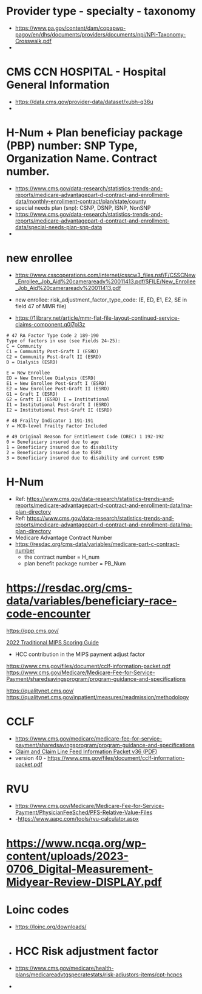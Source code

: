 # Provider type - specialty - taxonomy  
- https://www.pa.gov/content/dam/copapwp-pagov/en/dhs/documents/providers/documents/npi/NPI-Taxonomy-Crosswalk.pdf
- 
# CMS CCN HOSPITAL - Hospital General Information 
- https://data.cms.gov/provider-data/dataset/xubh-q36u
- 
# H-Num + Plan beneficiay package (PBP) number: SNP Type, Organization Name. Contract number.
- https://www.cms.gov/data-research/statistics-trends-and-reports/medicare-advantagepart-d-contract-and-enrollment-data/monthly-enrollment-contract/plan/state/county
- special needs plan (snp): CSNP, DSNP, ISNP, NonSNP
- https://www.cms.gov/data-research/statistics-trends-and-reports/medicare-advantagepart-d-contract-and-enrollment-data/special-needs-plan-snp-data
- 
# new enrollee
-  https://www.csscoperations.com/internet/csscw3_files.nsf/F/CSSCNew_Enrollee_Job_Aid%20cameraready%20011413.pdf/$FILE/New_Enrollee_Job_Aid%20cameraready%20011413.pdf
- new enrollee: risk_adjustment_factor_type_code: (E, ED, E1, E2, SE in field 47 of MMR file)  

- https://1library.net/article/mmr-flat-file-layout-continued-service-claims-component.q0j7pl3z   
```
# 47 RA Factor Type Code 2 189-190
Type of factors in use (see Fields 24-25):
C = Community
C1 = Community Post-Graft I (ESRD)
C2 = Community Post-Graft II (ESRD)
D = Dialysis (ESRD)

E = New Enrollee
ED = New Enrollee Dialysis (ESRD)
E1 = New Enrollee Post-Graft I (ESRD)
E2 = New Enrollee Post-Graft II (ESRD)
G1 = Graft I (ESRD)
G2 = Graft II (ESRD) I = Institutional
I1 = Institutional Post-Graft I (ESRD)
I2 = Institutional Post-Graft II (ESRD)

# 48 Frailty Indicator 1 191-191
Y = MCO-level Frailty Factor Included

# 49 Original Reason for Entitlement Code (OREC) 1 192-192
0 = Beneficiary insured due to age
1 = Beneficiary insured due to disability
2 = Beneficiary insured due to ESRD
3 = Beneficiary insured due to disability and current ESRD
```

# H-Num
- Ref: https://www.cms.gov/data-research/statistics-trends-and-reports/medicare-advantagepart-d-contract-and-enrollment-data/ma-plan-directory
- Ref: https://www.cms.gov/data-research/statistics-trends-and-reports/medicare-advantagepart-d-contract-and-enrollment-data/ma-plan-directory
- Medicare Advantage Contract Number
- https://resdac.org/cms-data/variables/medicare-part-c-contract-number
  - the contract number = H_num
  - plan benefit package number = PB_Num

# https://resdac.org/cms-data/variables/beneficiary-race-code-encounter

https://qpp.cms.gov/

[2022 Traditional MIPS Scoring Guide](https://qpp-cm-prod-content.s3.amazonaws.com/uploads/1970/2022%20Traditional%20MIPS%20Scoring%20Guide.pdf)  
- HCC contribution in the MIPS payment adjust factor   

https://www.cms.gov/files/document/cclf-information-packet.pdf   
https://www.cms.gov/Medicare/Medicare-Fee-for-Service-Payment/sharedsavingsprogram/program-guidance-and-specifications  

https://qualitynet.cms.gov/ 
https://qualitynet.cms.gov/inpatient/measures/readmission/methodology  


# CCLF
- https://www.cms.gov/medicare/medicare-fee-for-service-payment/sharedsavingsprogram/program-guidance-and-specifications
- [Claim and Claim Line Feed Information Packet v36 (PDF)](https://www.cms.gov/media/540186)
- version 40 - https://www.cms.gov/files/document/cclf-information-packet.pdf

# RVU
- https://www.cms.gov/Medicare/Medicare-Fee-for-Service-Payment/PhysicianFeeSched/PFS-Relative-Value-Files
- -https://www.aapc.com/tools/rvu-calculator.aspx

# https://www.ncqa.org/wp-content/uploads/2023-0706_Digital-Measurement-Midyear-Review-DISPLAY.pdf

# Loinc codes  
- https://loinc.org/downloads/

- # HCC Risk adjustment factor
- https://www.cms.gov/medicare/health-plans/medicareadvtgspecratestats/risk-adjustors-items/cpt-hcpcs
- 

